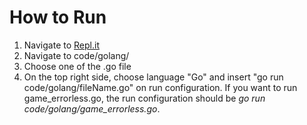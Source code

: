 # How to Run 
1. Navigate to [Repl.it](https://repl.it/github/pranav2595/SE20_HW2-3)
2. Navigate to code/golang/
3. Choose one of the .go file
4. On the top right side, choose language "Go" and insert "go run code/golang/fileName.go" on run configuration. 
If you want to run game_errorless.go, the run configuration should be  *go run code/golang/game_errorless.go*.
